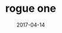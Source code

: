 ---
layout: post
title: rogue one
name: rogueone
img: rogueone_tab.png
alt: image-alt
date: 2017-04-14
description: "Whiskytree"
image_items: [
    {
        title: duracell rogue one - how the rebels saved christmas,
        youtube_video: "https://www.youtube.com/embed/cECyJ4KN76Y",
        description: ""
    },
    {
        title: "rogue one: A star wars story",
        img: rogueone_onesheetA.jpg,
        description: ""
    },
        
]
---